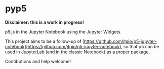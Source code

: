 pyp5
====

**Disclaimer: this is a work in progress!**

p5.js in the Jupyter Notebook using the Jupyter Widgets.

This project aims to be a follow-up of [https://github.com/jtpio/p5-jupyter-notebook](https://github.com/jtpio/p5-jupyter-notebook), so that p5 can be used in JupyterLab (and in the classic Notebook) as a proper package.

Contibutions and help welcome!
